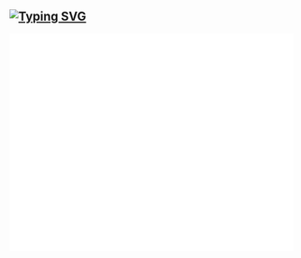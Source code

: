 ## [![Typing SVG](https://readme-typing-svg.demolab.com/?lines=摩+西+摩+西;miska+muska+米+奇+妙+妙+屋)](https://github.com/DenverCoder1/readme-typing-svg)


<!--
**double-god/double-god** is a ✨ _special_ ✨ repository because its `README.md` (this file) appears on your GitHub profile.

Here are some ideas to get you started:

- 🔭 I’m currently working on ...
- 🌱 I’m currently learning ...
- 👯 I’m looking to collaborate on ...
- 🤔 I’m looking for help with ...
- 💬 Ask me about ...
- 📫 How to reach me: ...
- 😄 Pronouns: ...
- ⚡ Fun fact: ...
-->
![Metrics](/github-metrics.svg)
